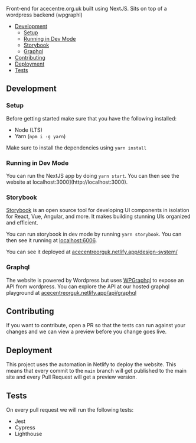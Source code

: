 Front-end for acecentre.org.uk built using NextJS. Sits on top of a wordpress backend (wpgraphl)

- [Development](#development)
  - [Setup](#setup)
  - [Running in Dev Mode](#running-in-dev-mode)
  - [Storybook](#storybook)
  - [Graphql](#graphql)
- [Contributing](#contributing)
- [Deployment](#deployment)
- [Tests](#tests)

## Development

### Setup

Before getting started make sure that you have the following installed:

* Node (LTS)
* Yarn (`npm i -g yarn`)

Make sure to install the dependencies using `yarn install`
   
### Running in Dev Mode

You can run the NextJS app by doing `yarn start`. You can then see the website at localhost:3000](http://localhost:3000).

### Storybook

[Storybook](https://storybook.js.org/) is an open source tool for developing UI components in isolation for React, Vue, Angular, and more. It makes building stunning UIs organized and efficient.

You can run storybook in dev mode by running `yarn storybook`. You can then see it running at [localhost:6006](http://localhost:6006).

You can see it deployed at [acecentreorguk.netlify.app/design-system/](https://acecentreorguk.netlify.app/design-system/)

### Graphql

The website is powered by Wordpress but uses [WPGraphql](https://www.wpgraphql.com/) to expose an API from wordpress. You can explore the API at our hosted graphql playground at [acecentreorguk.netlify.app/api/graphql](https://acecentreorguk.netlify.app/api/graphql)

## Contributing

If you want to contribute, open a PR so that the tests can run against your changes and we can view a preview before you change goes live.

## Deployment

This project uses the automation in Netlify to deploy the website. This means that every commit to the `main` branch will get published to the main site and every Pull Request will get a preview version.

## Tests

On every pull request we will run the following tests:

* Jest
* Cypress
* Lighthouse